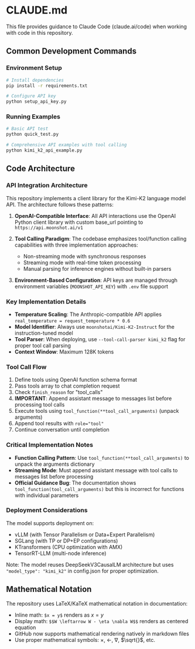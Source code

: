# CLAUDE.md

This file provides guidance to Claude Code (claude.ai/code) when working with code in this repository.

## Common Development Commands

### Environment Setup
```bash
# Install dependencies
pip install -r requirements.txt

# Configure API key
python setup_api_key.py
```

### Running Examples
```bash
# Basic API test
python quick_test.py

# Comprehensive API examples with tool calling
python kimi_k2_api_example.py
```

## Code Architecture

### API Integration Architecture
This repository implements a client library for the Kimi-K2 language model API. The architecture follows these patterns:

1. **OpenAI-Compatible Interface**: All API interactions use the OpenAI Python client library with custom base_url pointing to `https://api.moonshot.ai/v1`

2. **Tool Calling Paradigm**: The codebase emphasizes tool/function calling capabilities with three implementation approaches:
   - Non-streaming mode with synchronous responses
   - Streaming mode with real-time token processing
   - Manual parsing for inference engines without built-in parsers

3. **Environment-Based Configuration**: API keys are managed through environment variables (`MOONSHOT_API_KEY`) with `.env` file support

### Key Implementation Details

- **Temperature Scaling**: The Anthropic-compatible API applies `real_temperature = request_temperature * 0.6`
- **Model Identifier**: Always use `moonshotai/Kimi-K2-Instruct` for the instruction-tuned model
- **Tool Parser**: When deploying, use `--tool-call-parser kimi_k2` flag for proper tool call parsing
- **Context Window**: Maximum 128K tokens

### Tool Call Flow
1. Define tools using OpenAI function schema format
2. Pass tools array to chat completion request
3. Check `finish_reason` for "tool_calls"
4. **IMPORTANT**: Append assistant message to messages list before processing tool calls
5. Execute tools using `tool_function(**tool_call_arguments)` (unpack arguments)
6. Append tool results with `role="tool"`
7. Continue conversation until completion

### Critical Implementation Notes
- **Function Calling Pattern**: Use `tool_function(**tool_call_arguments)` to unpack the arguments dictionary
- **Streaming Mode**: Must append assistant message with tool calls to messages list before processing
- **Official Guidance Bug**: The documentation shows `tool_function(tool_call_arguments)` but this is incorrect for functions with individual parameters

### Deployment Considerations
The model supports deployment on:
- vLLM (with Tensor Parallelism or Data+Expert Parallelism)
- SGLang (with TP or DP+EP configurations)
- KTransformers (CPU optimization with AMX)
- TensorRT-LLM (multi-node inference)

Note: The model reuses DeepSeekV3CausalLM architecture but uses `"model_type": "kimi_k2"` in config.json for proper optimization.

## Mathematical Notation

The repository uses LaTeX/KaTeX mathematical notation in documentation:
- Inline math: `$x = y$` renders as $x = y$
- Display math: `$$W \leftarrow W - \eta \nabla W$$` renders as centered equation
- GitHub now supports mathematical rendering natively in markdown files
- Use proper mathematical symbols: $\times$, $\leftarrow$, $\nabla$, $\sqrt{}$, etc.